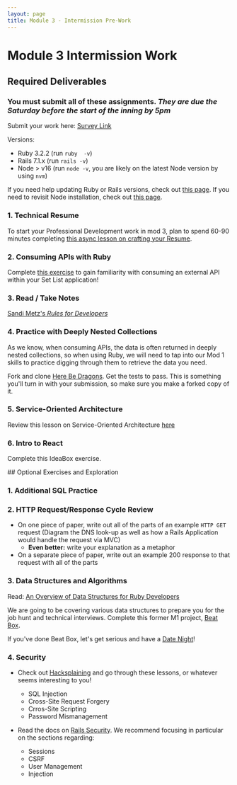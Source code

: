 ```yaml
---
layout: page
title: Module 3 - Intermission Pre-Work
---
```


# Module 3 Intermission Work

## Required Deliverables

### You must submit all of these assignments. *They are due the Saturday before the start of the inning by 5pm*

Submit your work here: [Survey Link](https://forms.gle/p2VnbLdA3QTVVC8N9)

Versions:
 - Ruby 3.2.2 (run `ruby  -v`)
 - Rails 7.1.x (run `rails -v`)
 - Node > v16 (run `node -v`, you are likely on the latest Node version by using `nvm`)

If you need help updating Ruby or Rails versions, check out [this page](https://backend.turing.edu/module3/misc/ruby_and_rails_versions). If you need to revisit Node installation, check out [this page](https://mod0.turing.edu/computer-setup#install-node). 

### 1. Technical Resume

To start your Professional Development work in mod 3, plan to spend 60-90 minutes completing [this async lesson on crafting your Resume](https://docs.google.com/presentation/d/1HDtaMhRxM226YZWQqe93ILUpBIzDLzXFMEKOmjT1yUc/edit#slide=id.p1). 

### 2. Consuming APIs with Ruby

Complete [this exercise](../lessons/consuming_an_api_ruby.md) to gain familiarity with consuming an external API within your Set List application! 

### 3. Read / Take Notes
[Sandi Metz's _Rules for Developers_](https://robots.thoughtbot.com/sandi-metz-rules-for-developers)

### 4. Practice with Deeply Nested Collections

As we know, when consuming APIs, the data is often returned in deeply nested collections, so when using Ruby, we will need to tap into our Mod 1 skills to practice digging through them to retrieve the data you need.

Fork and clone [Here Be Dragons](https://github.com/turingschool-examples/here-be-dragons). Get the tests to pass. This is something you'll turn in with your submission, so make sure you make a forked copy of it. 

### 5. Service-Oriented Architecture

Review this lesson on Service-Oriented Architecture [here](../lessons/intro_to_soa.md)

### 6. Intro to React

<!-- Watch this video about the React framework. COULDNT FIND A GOOD VIDEO THAT ISNT TOO LONG. Ideabox should have a little intro to React, no? -->

<!-- To-Do: add link for Ideabox -->
Complete this IdeaBox exercise.

<section class="dropdown">
## Optional Exercises and Exploration

### 1. Additional SQL Practice

### 2. HTTP Request/Response Cycle Review
* On one piece of paper, write out all of the parts of an example `HTTP GET` request (Diagram the DNS look-up as well as how a Rails Application would handle the request via MVC)
  * **Even better:** write your explanation as a metaphor
* On a separate piece of paper, write out an example 200 response to that request with all of the parts

### 3. Data Structures and Algorithms

Read: [An Overview of Data Structures for Ruby Developers](https://www.rubyguides.com/2019/04/ruby-data-structures/)

We are going to be covering various data structures to prepare you for the job hunt and technical interviews. Complete this former M1 project, [Beat Box](https://backend.turing.edu/module1/projects/beat_box).

If you've done Beat Box, let's get serious and have a [Date Night](https://backend.turing.edu/module1/projects/date_night)!

### 4. Security

* Check out [Hacksplaining](https://www.hacksplaining.com/lessons) and go through these lessons, or whatever seems interesting to you!
  * SQL Injection
  * Cross-Site Request Forgery
  * Crros-Site Scripting
  * Password Mismanagement

* Read the docs on [Rails Security](https://guides.rubyonrails.org/security.html). We recommend focusing in particular on the sections regarding:
  * Sessions
  * CSRF
  * User Management
  * Injection

</section>